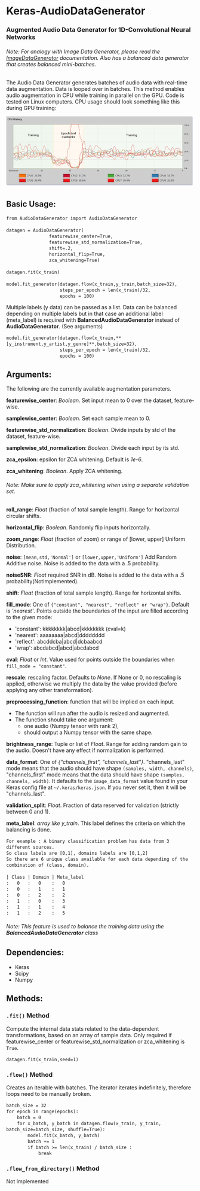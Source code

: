 # Keras-AudioDataGenerator
### Augmented Audio Data Generator for 1D-Convolutional Neural Networks
###### Note: For analogy with Image Data Generator, please read the [ImageDataGenerator](https://keras.io/preprocessing/image/) documentation. Also has a balanced data generator that creates balanced mini-batches.

The Audio Data Generator generates batches of audio data with real-time data augmentation.
Data is looped over in batches. This method enables audio augmentation in CPU while training in parallel on the GPU. Code is tested on Linux computers. CPU usage should look something like this during GPU training:

![CPU Usage during GPU training](https://github.com/AhmedImtiazPrio/Keras-AudioDataGenerator/blob/master/audiodatagenerator.jpg "Audio Data Augmentation in CPU during GPU training")

## Basic Usage:

```
from AudioDataGenerator import AudioDataGenerator

datagen = AudioDataGenerator(
                featurewise_center=True,
                featurewise_std_normalization=True,
                shift=.2,
                horizontal_flip=True,
                zca_whitening=True)

datagen.fit(x_train)

model.fit_generator(datagen.flow(x_train,y_train,batch_size=32),
                    steps_per_epoch = len(x_train)/32,
                    epochs = 100)
```
Multiple labels (y data) can be passed as a list. 
Data can be balanced depending on multiple labels but in that case an additional label (meta_label) is required with **BalancedAudioDataGenerator** instead of  **AudioDataGenerator**. (See arguments)

```
model.fit_generator(datagen.flow(x_train,**[y_instrument,y_artist,y_genre]**,batch_size=32),
                    steps_per_epoch = len(x_train)/32,
                    epochs = 100)
```

## Arguments:

The following are the currently available augmentation parameters.

**featurewise_center**: *Boolean*. Set input mean to 0 over the dataset, feature-wise.

**samplewise_center**: *Boolean*. Set each sample mean to 0.

**featurewise_std_normalization**: *Boolean*. Divide inputs by std of the dataset, feature-wise.

**samplewise_std_normalization**: *Boolean*. Divide each input by its std.

**zca_epsilon**: epsilon for ZCA whitening. Default is *1e-6*.

**zca_whitening**: *Boolean*. Apply ZCA whitening.
###### Note: Make sure to apply zca_whitening when using a separate validation set.
**roll_range**: *Float* (fraction of total sample length). Range for horizontal circular shifts.

**horizontal_flip**: *Boolean*. Randomly flip inputs horizontally.

**zoom_range**: *Float* (fraction of zoom) or range of [lower, upper] Uniform Distribution.

**noise**: `[mean,std,'Normal']` or `[lower,upper,'Uniform']`
           Add Random Additive noise. Noise is added to the data with a .5 probability.
           
**noiseSNR**: *Float* required SNR in dB. Noise is added to the data with a .5 probability(NotImplemented).

**shift**: *Float* (fraction of total sample length). Range for horizontal shifts.

**fill_mode**: One of `{"constant", "nearest", "reflect" or "wrap"}`.  Default is *'nearest'*. Points outside the boundaries of the input are filled according to the given mode:
- 'constant': kkkkkkkk|abcd|kkkkkkkk (cval=k)
- 'nearest':  aaaaaaaa|abcd|dddddddd
- 'reflect':  abcddcba|abcd|dcbaabcd
- 'wrap':  abcdabcd|abcd|abcdabcd

**cval**: *Float* or *Int*. Value used for points outside the boundaries when `fill_mode = "constant"`.

**rescale**: rescaling factor. Defaults to *None*. If None or 0, no rescaling is applied, otherwise we multiply the data by the value provided (before applying any other transformation).

**preprocessing_function**: function that will be implied on each input.
- The function will run after the audio is resized and augmented.
- The function should take one argument:
  - one audio (Numpy tensor with rank 2),
  - should output a Numpy tensor with the same shape.

**brightness_range**: Tuple or list of *Float*. Range for adding random gain to the audio. Doesn't have any effect if normalization is performed.

**data_format**: One of *{"channels_first", "channels_last"}*. "channels_last" mode means that the audio should have shape `(samples, width, channels)`, "channels_first" mode means that the data should have shape `(samples, channels, width)`. It defaults to the `image_data_format` value found in your Keras config file at `~/.keras/keras.json`. If you never set it, then it will be "channels_last".

**validation_split**: *Float*. Fraction of data reserved for validation (strictly between 0 and 1).

**meta_label**: *array like y_train*. This label defines the criteria on which the balancing is done.
```
For example : A binary classification problem has data from 3 different sources.
So class labels are [0,1], domains labels are [0,1,2]
So there are 6 unique class available for each data depending of the combination of (class, domain). 

| Class | Domain | Meta_label
:   0   :   0    :   0
:   0   :   1    :   1
:   0   :   2    :   2
:   1   :   0    :   3
:   1   :   1    :   4
:   1   :   2    :   5

```
###### Note: This feature is used to balance the training data using the **BalancedAudioDataGenerator** class
## Dependencies:

- Keras
- Scipy
- Numpy

## Methods:

### `.fit()` Method
Compute the internal data stats related to the data-dependent transformations, based on an array of sample data. Only required if featurewise_center or featurewise_std_normalization or zca_whitening is `True`.
```
datagen.fit(x_train,seed=1)
```
### `.flow()` Method
Creates an iterable with batches. The iterator iterates indefinitely, therefore loops need to be manually broken.
```
batch_size = 32
for epoch in range(epochs):
    batch = 0
    for x_batch, y_batch in datagen.flow(x_train, y_train, batch_size=batch_size, shuffle=True):
        model.fit(x_batch, y_batch)
        batch += 1
        if batch >= len(x_train) / batch_size :
            break
```

### `.flow_from_directory()` Method
Not Implemented
